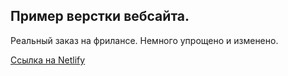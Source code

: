 ## Пример верстки вебсайта.

Реальный заказ на фрилансе. Немного упрощено и изменено.

[Ссылка на Netlify](https://adoring-allen-845cdc.netlify.app/)

